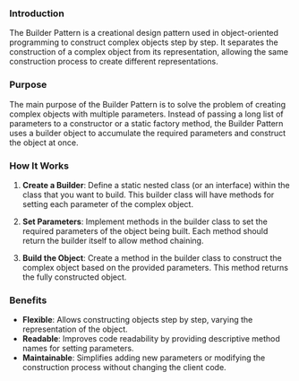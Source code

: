 
### Introduction
The Builder Pattern is a creational design pattern used in object-oriented programming to construct complex objects step by step. It separates the construction of a complex object from its representation, allowing the same construction process to create different representations.

### Purpose
The main purpose of the Builder Pattern is to solve the problem of creating complex objects with multiple parameters. Instead of passing a long list of parameters to a constructor or a static factory method, the Builder Pattern uses a builder object to accumulate the required parameters and construct the object at once.

### How It Works
1. **Create a Builder**: Define a static nested class (or an interface) within the class that you want to build. This builder class will have methods for setting each parameter of the complex object.
   
2. **Set Parameters**: Implement methods in the builder class to set the required parameters of the object being built. Each method should return the builder itself to allow method chaining.

3. **Build the Object**: Create a method in the builder class to construct the complex object based on the provided parameters. This method returns the fully constructed object.

### Benefits
- **Flexible**: Allows constructing objects step by step, varying the representation of the object.
- **Readable**: Improves code readability by providing descriptive method names for setting parameters.
- **Maintainable**: Simplifies adding new parameters or modifying the construction process without changing the client code.
